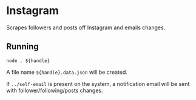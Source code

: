 # Instagram

Scrapes followers and posts off Instagram and emails changes.

## Running

`node . ${handle}`

A file name `${handle}.data.json` will be created.

If `../self-email` is present on the system, a notification email will be sent
with follower/following/posts changes.
